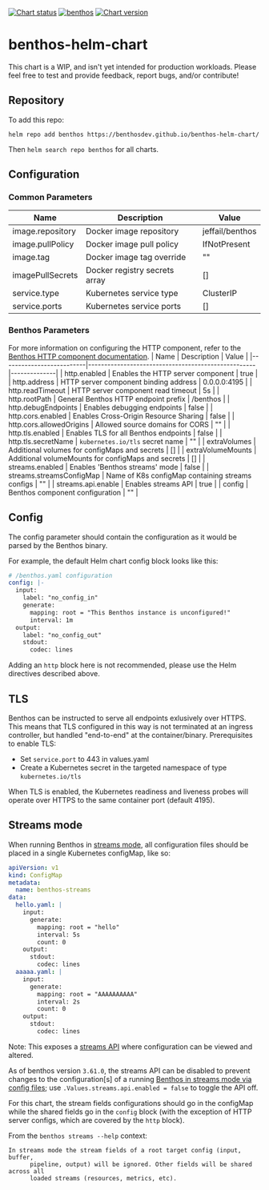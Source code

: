 [![Chart status](https://img.shields.io/badge/Chart%20status-WIP-yellow)](https://github.com/benthosdev/benthos-helm-chart)
[![benthos](https://img.shields.io/badge/benthos-v3.64.0-green)](https://github.com/Jeffail/benthos/releases/tag/v3.61.0)
[![Chart version](https://img.shields.io/badge/Chart%20version-v0.4.3-green)](https://github.com/benthosdev/benthos-helm-chart/releases/tag/0.4.3)

# benthos-helm-chart

This chart is a WIP, and isn't yet intended for production workloads.  Please feel free to test and provide feedback, report bugs, and/or contribute!

## Repository


To add this repo:
```
helm repo add benthos https://benthosdev.github.io/benthos-helm-chart/
```
Then `helm search repo benthos` for all charts.

## Configuration

### Common Parameters
| Name             | Description                   | Value           |
|------------------|-------------------------------|-----------------|
| image.repository | Docker image repository       | jeffail/benthos |
| image.pullPolicy | Docker image pull policy      | IfNotPresent    |
| image.tag        | Docker image tag override     | ""              |
| imagePullSecrets | Docker registry secrets array | []              |
| service.type     | Kubernetes service type       | ClusterIP       |
| service.ports    | Kubernetes service ports      | []              |

### Benthos Parameters

For more information on configuring the HTTP component, refer to the [Benthos HTTP component documentation](https://www.benthos.dev/docs/components/http/about).
| Name                     | Description                                        | Value        |
|--------------------------|----------------------------------------------------|--------------|
| http.enabled             | Enables the HTTP server component                  | true         |
| http.address             | HTTP server component binding address              | 0.0.0.0:4195 |
| http.readTimeout         | HTTP server component read timeout                 | 5s           |
| http.rootPath            | General Benthos HTTP endpoint prefix               | /benthos     |
| http.debugEndpoints      | Enables debugging endpoints                        | false        |
| http.cors.enabled        | Enables Cross-Origin Resource Sharing              | false        |
| http.cors.allowedOrigins | Allowed source domains for CORS                    | ""           |
| http.tls.enabled         | Enables TLS for all Benthos endpoints              | false        |
| http.tls.secretName      | `kubernetes.io/tls` secret name                    | ""           |
| extraVolumes             | Additional volumes for configMaps and secrets      | []           |
| extraVolumeMounts        | Additional volumeMounts for configMaps and secrets | []           |
| streams.enabled          | Enables 'Benthos streams' mode                     | false        |
| streams.streamsConfigMap | Name of K8s configMap containing streams configs   | ""           |
| streams.api.enable       | Enables streams API                                | true         |
| config                   | Benthos component configuration                    | ""           |

## Config

The config parameter should contain the configuration as it would be parsed by the Benthos binary.

For example, the default Helm chart config block looks like this:

```yaml
# /benthos.yaml configuration
config: |-
  input:
    label: "no_config_in"
    generate:
      mapping: root = "This Benthos instance is unconfigured!"
      interval: 1m
  output:
    label: "no_config_out"
    stdout:
      codec: lines
```

Adding an `http` block here is not recommended, please use the Helm directives described above.

## TLS

Benthos can be instructed to serve all endpoints exlusively over HTTPS.  This means that TLS configured in this way is not terminated at an ingress controller, but handled "end-to-end" at the container/binary. Prerequisites to enable TLS:
- Set `service.port` to 443 in values.yaml
- Create a Kubernetes secret in the targeted namespace of type `kubernetes.io/tls`

When TLS is enabled, the Kubernetes readiness and liveness probes will operate over HTTPS to the same container port (default 4195).

## Streams mode

When running Benthos in [streams mode](https://www.benthos.dev/docs/guides/streams_mode/about), all configuration files should be placed in a single Kubernetes configMap, like so:

```yaml
apiVersion: v1
kind: ConfigMap
metadata:
  name: benthos-streams
data:
  hello.yaml: |
    input:
      generate:
        mapping: root = "hello"
        interval: 5s
        count: 0
    output:
      stdout:
        codec: lines
  aaaaa.yaml: |
    input:
      generate:
        mapping: root = "AAAAAAAAAA"
        interval: 2s
        count: 0
    output:
      stdout:
        codec: lines
```
Note: This exposes a [streams API](https://www.benthos.dev/docs/guides/streams_mode/streams_api) where configuration can be viewed and altered.

As of benthos version `3.61.0`, the streams API can be disabled to prevent changes to the configuration[s] of a running [Benthos in streams mode via config files](https://www.benthos.dev/docs/guides/streams_mode/using_config_files); use `.Values.streams.api.enabled = false` to toggle the API off.

For this chart, the stream fields configurations should go in the configMap while the shared fields go in the `config` block (with the exception of HTTP server configs, which are covered by the `http` block).

From the `benthos streams --help` context:

```
In streams mode the stream fields of a root target config (input, buffer,
      pipeline, output) will be ignored. Other fields will be shared across all
      loaded streams (resources, metrics, etc).
```
